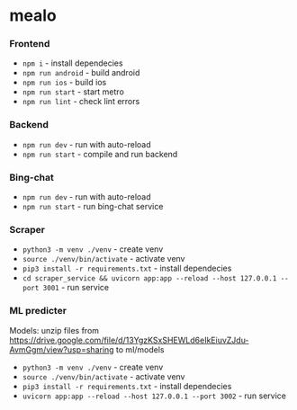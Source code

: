# mealo

### Frontend

- `npm i` - install dependecies
- `npm run android` - build android
- `npm run ios` - build ios
- `npm run start` - start metro
- `npm run lint` - check lint errors

### Backend

- `npm run dev` - run with auto-reload
- `npm run start` - compile and run backend

### Bing-chat

- `npm run dev` - run with auto-reload
- `npm run start` - run bing-chat service

### Scraper

- `python3 -m venv ./venv` - create venv
- `source ./venv/bin/activate` - activate venv
- `pip3 install -r requirements.txt` - install dependecies
- `cd scraper_service && uvicorn app:app --reload --host 127.0.0.1 --port 3001` - run service

### ML predicter

Models:
unzip files from https://drive.google.com/file/d/13YgzKSxSHEWLd6eIkEiuvZJdu-AvmGgm/view?usp=sharing to ml/models

- `python3 -m venv ./venv` - create venv
- `source ./venv/bin/activate` - activate venv
- `pip3 install -r requirements.txt` - install dependecies
- `uvicorn app:app --reload --host 127.0.0.1 --port 3002` - run service
